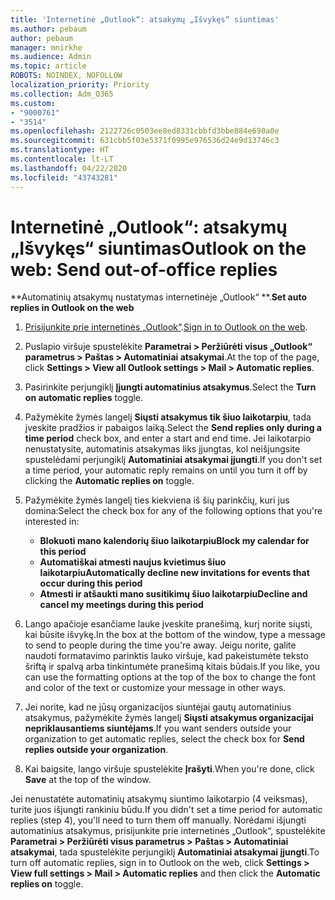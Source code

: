 ```yaml
---
title: 'Internetinė „Outlook“: atsakymų „Išvykęs“ siuntimas'
ms.author: pebaum
author: pebaum
manager: mnirkhe
ms.audience: Admin
ms.topic: article
ROBOTS: NOINDEX, NOFOLLOW
localization_priority: Priority
ms.collection: Adm_O365
ms.custom:
- "9000761"
- "3514"
ms.openlocfilehash: 2122726c0503ee8ed8331cbbfd3bbe884e690a0e
ms.sourcegitcommit: 631cbb5f03e5371f0995e976536d24e9d13746c3
ms.translationtype: HT
ms.contentlocale: lt-LT
ms.lasthandoff: 04/22/2020
ms.locfileid: "43743281"
---
```

# <a name="outlook-on-the-web-send-out-of-office-replies"></a><span data-ttu-id="2c228-102">Internetinė „Outlook“: atsakymų „Išvykęs“ siuntimas</span><span class="sxs-lookup"><span data-stu-id="2c228-102">Outlook on the web: Send out-of-office replies</span></span>

<span data-ttu-id="2c228-103">\*\*Automatinių atsakymų nustatymas internetinėje „Outlook“ \*\*.</span><span class="sxs-lookup"><span data-stu-id="2c228-103">**Set auto replies in Outlook on the web**</span></span>

1. <span data-ttu-id="2c228-104">[Prisijunkite prie internetinės „Outlook“](https://support.office.com/article/how-to-sign-in-to-outlook-on-the-web-763fab4d-0138-4814-b450-37fc286bcb79).</span><span class="sxs-lookup"><span data-stu-id="2c228-104">[Sign in to Outlook on the web](https://support.office.com/article/how-to-sign-in-to-outlook-on-the-web-763fab4d-0138-4814-b450-37fc286bcb79).</span></span>

2. <span data-ttu-id="2c228-105">Puslapio viršuje spustelėkite **Parametrai > Peržiūrėti visus „Outlook“ parametrus > Paštas > Automatiniai atsakymai**.</span><span class="sxs-lookup"><span data-stu-id="2c228-105">At the top of the page, click **Settings > View all Outlook settings > Mail > Automatic replies**.</span></span>

3. <span data-ttu-id="2c228-106">Pasirinkite perjungiklį **Įjungti automatinius atsakymus**.</span><span class="sxs-lookup"><span data-stu-id="2c228-106">Select the **Turn on automatic replies** toggle.</span></span>

4. <span data-ttu-id="2c228-107">Pažymėkite žymės langelį **Siųsti atsakymus tik šiuo laikotarpiu**, tada įveskite pradžios ir pabaigos laiką.</span><span class="sxs-lookup"><span data-stu-id="2c228-107">Select the **Send replies only during a time period** check box, and enter a start and end time.</span></span> <span data-ttu-id="2c228-108">Jei laikotarpio nenustatysite, automatinis atsakymas liks įjungtas, kol neišjungsite spustelėdami perjungiklį **Automatiniai atsakymai įjungti**.</span><span class="sxs-lookup"><span data-stu-id="2c228-108">If you don't set a time period, your automatic reply remains on until you turn it off by clicking the **Automatic replies on** toggle.</span></span>

5. <span data-ttu-id="2c228-109">Pažymėkite žymės langelį ties kiekviena iš šių parinkčių, kuri jus domina:</span><span class="sxs-lookup"><span data-stu-id="2c228-109">Select the check box for any of the following options that you're interested in:</span></span>
    - <span data-ttu-id="2c228-110">**Blokuoti mano kalendorių šiuo laikotarpiu**</span><span class="sxs-lookup"><span data-stu-id="2c228-110">**Block my calendar for this period**</span></span>
    - <span data-ttu-id="2c228-111">**Automatiškai atmesti naujus kvietimus šiuo laikotarpiu**</span><span class="sxs-lookup"><span data-stu-id="2c228-111">**Automatically decline new invitations for events that occur during this period**</span></span>
    - <span data-ttu-id="2c228-112">**Atmesti ir atšaukti mano susitikimų šiuo laikotarpiu**</span><span class="sxs-lookup"><span data-stu-id="2c228-112">**Decline and cancel my meetings during this period**</span></span>

6. <span data-ttu-id="2c228-113">Lango apačioje esančiame lauke įveskite pranešimą, kurį norite siųsti, kai būsite išvykę.</span><span class="sxs-lookup"><span data-stu-id="2c228-113">In the box at the bottom of the window, type a message to send to people during the time you're away.</span></span> <span data-ttu-id="2c228-114">Jeigu norite, galite naudoti formatavimo parinktis lauko viršuje, kad pakeistumėte teksto šriftą ir spalvą arba tinkintumėte pranešimą kitais būdais.</span><span class="sxs-lookup"><span data-stu-id="2c228-114">If you like, you can use the formatting options at the top of the box to change the font and color of the text or customize your message in other ways.</span></span>

7. <span data-ttu-id="2c228-115">Jei norite, kad ne jūsų organizacijos siuntėjai gautų automatinius atsakymus, pažymėkite žymės langelį **Siųsti atsakymus organizacijai nepriklausantiems siuntėjams**.</span><span class="sxs-lookup"><span data-stu-id="2c228-115">If you want senders outside your organization to get automatic replies, select the check box for **Send replies outside your organization**.</span></span>

8. <span data-ttu-id="2c228-116">Kai baigsite, lango viršuje spustelėkite **Įrašyti**.</span><span class="sxs-lookup"><span data-stu-id="2c228-116">When you're done, click **Save** at the top of the window.</span></span>

<span data-ttu-id="2c228-117">Jei nenustatėte automatinių atsakymų siuntimo laikotarpio (4 veiksmas), turite juos išjungti rankiniu būdu.</span><span class="sxs-lookup"><span data-stu-id="2c228-117">If you didn't set a time period for automatic replies (step 4), you'll need to turn them off manually.</span></span> <span data-ttu-id="2c228-118">Norėdami išjungti automatinius atsakymus, prisijunkite prie internetinės „Outlook“, spustelėkite **Parametrai > Peržiūrėti visus parametrus > Paštas > Automatiniai atsakymai**, tada spustelėkite perjungiklį **Automatiniai atsakymai įjungti**.</span><span class="sxs-lookup"><span data-stu-id="2c228-118">To turn off automatic replies, sign in to Outlook on the web, click **Settings > View full settings > Mail > Automatic replies** and then click the **Automatic replies on** toggle.</span></span>
